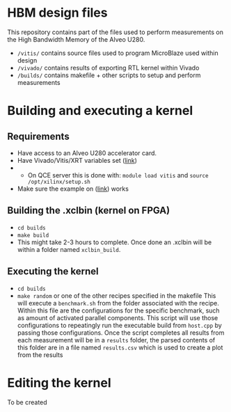 # HBM design files
This repository contains part of the files used to perform measurements on the High Bandwidth Memory of the Alveo U280. 

* `/vitis/` contains source files used to program MicroBlaze used within design
* `/vivado/` contains results of exporting RTL kernel within Vivado
* `/builds/` contains makefile + other scripts to setup and perform measurements

# Building and executing a kernel
## Requirements
* Have access to an Alveo U280 accelerator card.
* Have Vivado/Vitis/XRT variables set ([link](https://www.xilinx.com/html_docs/xilinx2020_2/vitis_doc/settingupvitisenvironment.html "Setting Up the Vitis Environment"))
* * On QCE server this is done with: `module load vitis` and `source /opt/xilinx/setup.sh`
* Make sure the example on ([link](https://github.com/Xilinx/Vitis_Accel_Examples/tree/master/host/hbm_simple "HBM Simple example")) works

## Building the .xclbin (kernel on FPGA)
* `cd builds`
* `make build`
* This might take 2-3 hours to complete. Once done an .xclbin will be within a folder named `xclbin_build`.

## Executing the kernel
* `cd builds`
* `make random` or one of the other recipes specified in the makefile
This will execute a `benchmark.sh` from the folder associated with the recipe. Within this file are the configurations for the specific benchmark, such as amount of activated parallel components. This script will use those configurations to repeatingly run the executable build from `host.cpp` by passing those configurations.
Once the script completes all results from each measurement will be in a `results` folder, the parsed contents of this folder are in a file named `results.csv` which is used to create a plot from the results

# Editing the kernel
To be created
